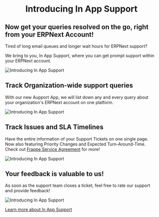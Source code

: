 # <center>Introducing In App Support</center>

## Now get your queries resolved on the go, right from your ERPNext Account!

Tired of long email queues and longer wait hours for ERPNext support? 

We bring to you, In App Support, where you can get prompt support within your ERPNext account.

![Introducing In App Support](/docs/assets/img/in-app-support/in-app-support-help-tab.png)

## Track Organization-wide support queries

With our new Aupport App, we will list down any and every query about your organization's ERPNext account on one platform. 

![Introducing In App Support](/docs/assets/img/in-app-support/in-app-support-list.png)

## Track Issues and SLA Timelines

Have the entire information of your Support Tickets on one single page. Now also featuring Priority Changes and Expected Turn-Around-Time. Check out [Frappe Service Agreement](https://erpnext.com/support-sla) for more!

![Introducing In App Support](/docs/assets/img/in-app-support/in-app-support-img-3.png)

## Your feedback is valuable to us! 

As soon as the support team closes a ticket, feel free to rate our support and provide feedback!

![Introducing In App Support](/docs/assets/img/in-app-support/in-app-support-5.gif)

[Learn more about In App Support](/in-app-support)
